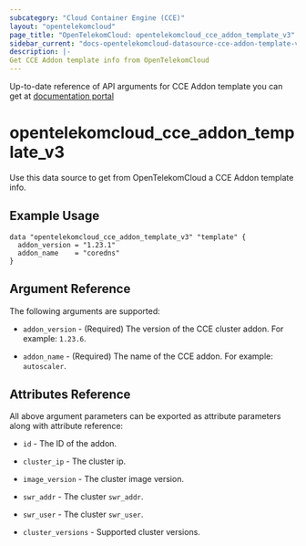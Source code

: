 ```yaml
---
subcategory: "Cloud Container Engine (CCE)"
layout: "opentelekomcloud"
page_title: "OpenTelekomCloud: opentelekomcloud_cce_addon_template_v3"
sidebar_current: "docs-opentelekomcloud-datasource-cce-addon-template-v3"
description: |-
Get CCE Addon template info from OpenTelekomCloud
---
```


Up-to-date reference of API arguments for CCE Addon template you can get at
[documentation portal](https://docs.otc.t-systems.com/cloud-container-engine/api-ref/apis/add-on_management/reading_add-on_templates.html#cce-02-0321)

# opentelekomcloud_cce_addon_template_v3

Use this data source to get from OpenTelekomCloud a CCE Addon template info.

## Example Usage

```hcl
data "opentelekomcloud_cce_addon_template_v3" "template" {
  addon_version = "1.23.1"
  addon_name    = "coredns"
}
```

## Argument Reference

The following arguments are supported:

* `addon_version` -  (Required) The version of the CCE cluster addon. For example: `1.23.6`.

* `addon_name` - (Required) The name of the CCE addon. For example: `autoscaler`.

## Attributes Reference

All above argument parameters can be exported as attribute parameters along with attribute reference:

* `id` - The ID of the addon.

* `cluster_ip` - The cluster ip.

* `image_version` - The cluster image version.

* `swr_addr` - The cluster `swr_addr`.

* `swr_user` - The cluster `swr_user`.

* `cluster_versions` - Supported cluster versions.
